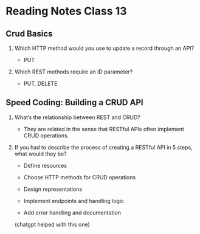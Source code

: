 # Reading Notes Class 13

## Crud Basics

1. Which HTTP method would you use to update a record through an API?

    * PUT

2. Which REST methods require an ID parameter?

    * PUT, DELETE

## Speed Coding: Building a CRUD API

1. What’s the relationship between REST and CRUD?

    * They are related in the sense that RESTful APIs often implement CRUD operations.

2. If you had to describe the process of creating a RESTful API in 5 steps, what would they be?

    * Define resources

    * Choose HTTP methods for CRUD operations

    * Design representations

    * Implement endpoints and handling logic

    * Add error handling and documentation

    (chatgpt helped with this one)